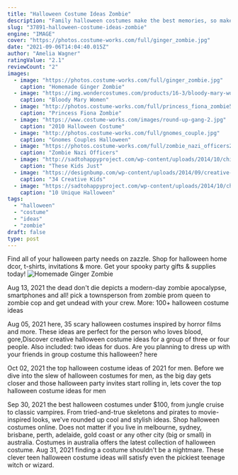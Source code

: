 ```yaml
---
title: "Halloween Costume Ideas Zombie"
description: "Family halloween costumes make the best memories, so make this year one for the books. Two is better than one, and three is a crowd! our group halloween costumes and couples costumes are sure to take the cake at every halloween costume"
slug: "37891-halloween-costume-ideas-zombie"
engine: "IMAGE"
cover: "https://photos.costume-works.com/full/ginger_zombie.jpg"
date: "2021-09-06T14:04:40.015Z"
author: "Amelia Wagner"
ratingValue: "2.1"
reviewCount: "2"
images:
  - image: "https://photos.costume-works.com/full/ginger_zombie.jpg"
    caption: "Homemade Ginger Zombie"
  - image: "https://img.wondercostumes.com/products/16-3/bloody-mary-women-costume-1295.jpg"
    caption: "Bloody Mary Women"
  - image: "http://photos.costume-works.com/full/princess_fiona_zombie5.jpg"
    caption: "Princess Fiona Zombie"
  - image: "https://www.costume-works.com/images/round-up-gang-2.jpg"
    caption: "2010 Halloween Costume"
  - image: "http://photos.costume-works.com/full/gnomes_couple.jpg"
    caption: "Gnomes Couples Halloween"
  - image: "https://photos.costume-works.com/full/zombie_nazi_officers2.jpg"
    caption: "Zombie Nazi Officers"
  - image: "http://sadtohappyproject.com/wp-content/uploads/2014/10/children-halloween-costumes25.jpg"
    caption: "These Kids Just"
  - image: "https://designbump.com/wp-content/uploads/2014/09/creative-halloween-costumes-003.jpg"
    caption: "34 Creative Kids"
  - image: "https://sadtohappyproject.com/wp-content/uploads/2014/10/children-halloween-costumes26.jpg"
    caption: "10 Unique Halloween"
tags:
  - "halloween"
  - "costume"
  - "ideas"
  - "zombie"
draft: false
type: post
---
```


Find all of your halloween party needs on zazzle. Shop for halloween home dcor, t-shirts, invitations & more. Get your spooky party gifts & supplies today!
![Homemade Ginger Zombie](https://photos.costume-works.com/full/ginger_zombie.jpg "Homemade Ginger Zombie")

Aug 13, 2021 the dead don&#39;t die depicts a modern-day zombie apocalypse, smartphones and all! pick a townsperson  from zombie prom queen to zombie cop  and get undead with your crew. More: 100+ halloween costume ideas
<!--inArticleAds-->

<!--galleryOne-->

Aug 05, 2021 here, 35 scary halloween costumes inspired by horror films and more. These ideas are perfect for the person who loves blood, gore,Discover creative halloween costume ideas for a group of three or four people. Also included: two ideas for duos. Are you planning to dress up with your friends in group costume this halloween? here
<!--inArticleAds-->

<!--galleryTwo-->

Oct 02, 2021 the top halloween costume ideas of 2021 for men. Before we dive into the slew of halloween costumes for men, as the big day gets closer and those halloween party invites start rolling in, lets cover the top halloween costume ideas for men
<!--galleryThree-->

Sep 30, 2021 the best halloween costumes under $100, from jungle cruise to classic vampires. From tried-and-true skeletons and pirates to movie-inspired looks, we've rounded up cool and stylish ideas. Shop halloween costumes online. Does not matter if you live in melbourne, sydney, brisbane, perth, adelaide, gold coast or any other city (big or small) in australia. Costumes in australia offers the latest collection of halloween costume. Aug 31, 2021 finding a costume shouldn't be a nightmare. These clever teen halloween costume ideas will satisfy even the pickiest teenage witch or wizard.